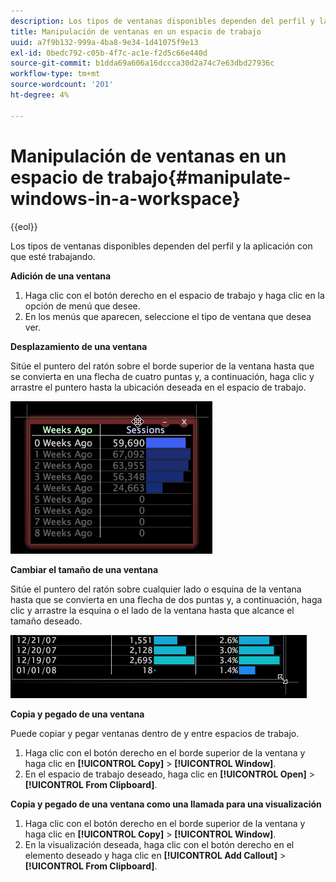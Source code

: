 ```yaml
---
description: Los tipos de ventanas disponibles dependen del perfil y la aplicación con que esté trabajando.
title: Manipulación de ventanas en un espacio de trabajo
uuid: a7f9b132-999a-4ba8-9e34-1d41075f9e13
exl-id: 0bedc792-c05b-4f7c-ac1e-f2d5c66e440d
source-git-commit: b1dda69a606a16dccca30d2a74c7e63dbd27936c
workflow-type: tm+mt
source-wordcount: '201'
ht-degree: 4%

---
```


# Manipulación de ventanas en un espacio de trabajo{#manipulate-windows-in-a-workspace}

{{eol}}

Los tipos de ventanas disponibles dependen del perfil y la aplicación con que esté trabajando.

**Adición de una ventana**

1. Haga clic con el botón derecho en el espacio de trabajo y haga clic en la opción de menú que desee.
1. En los menús que aparecen, seleccione el tipo de ventana que desea ver.

**Desplazamiento de una ventana**

Sitúe el puntero del ratón sobre el borde superior de la ventana hasta que se convierta en una flecha de cuatro puntas y, a continuación, haga clic y arrastre el puntero hasta la ubicación deseada en el espacio de trabajo.

![](assets/vis_moving.png)

**Cambiar el tamaño de una ventana**

Sitúe el puntero del ratón sobre cualquier lado o esquina de la ventana hasta que se convierta en una flecha de dos puntas y, a continuación, haga clic y arrastre la esquina o el lado de la ventana hasta que alcance el tamaño deseado.

![](assets/vis_resize.png)

**Copia y pegado de una ventana**

Puede copiar y pegar ventanas dentro de y entre espacios de trabajo.

1. Haga clic con el botón derecho en el borde superior de la ventana y haga clic en **[!UICONTROL Copy]** > **[!UICONTROL Window]**.
1. En el espacio de trabajo deseado, haga clic en **[!UICONTROL Open]** > **[!UICONTROL From Clipboard]**.

**Copia y pegado de una ventana como una llamada para una visualización**

1. Haga clic con el botón derecho en el borde superior de la ventana y haga clic en **[!UICONTROL Copy]** > **[!UICONTROL Window]**.
1. En la visualización deseada, haga clic con el botón derecho en el elemento deseado y haga clic en **[!UICONTROL Add Callout]** > **[!UICONTROL From Clipboard]**.
